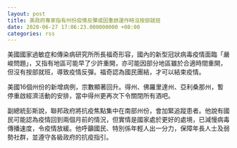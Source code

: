 ```yaml
---
layout: post
title: 美政府專家指有州份疫情反彈或因重啟運作時沒按部就班
date: 2020-06-27 17:06:23.000000000 +08:00
categories: rss
---
```


美國國家過敏症和傳染病研究所所長福奇形容，國內的新型冠狀病毒疫情面臨「嚴峻問題」，又指有地區可能早了少許重開，亦可能因部分地區雖於合適時間重開，但沒有按部就班，導致疫情反彈。福奇認為國民團結，才可以結束疫情。

美國16個州份的新增病例，宗數顯著回升。得州、佛羅里達州、亞利桑那州，暫停重啟經濟活動的安排，當中得州更再次下令關閉所有酒吧。

副總統彭斯說，聯邦政府將抗疫焦點集中在南部州份，會加緊追蹤患者。他說有國民可能認為疫情回到兩個月前的情況，但實情是國家處於更好的處境，已減慢病毒傳播速度，令疫情放緩。他呼籲國民、特別係年輕人出一分力，保障年長人士及弱勢社群，並遵守各級政府的抗疫指引。
